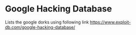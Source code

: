 # Google Hacking Database

Lists the google dorks using following link
https://www.exploit-db.com/google-hacking-database/

